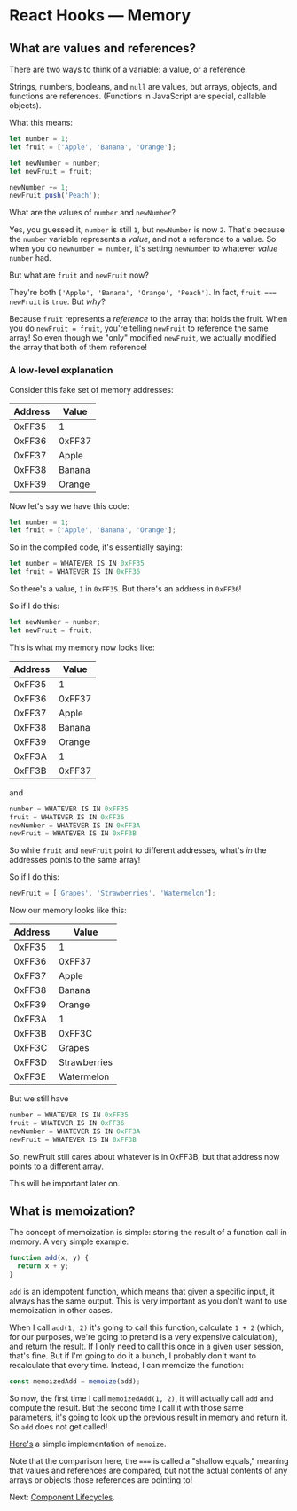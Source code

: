 # React Hooks — Memory

## What are values and references?

There are two ways to think of a variable: a value, or a reference.

Strings, numbers, booleans, and `null` are values, but arrays, objects, and functions are references. (Functions in JavaScript are special, callable objects).

What this means:

```javascript
let number = 1;
let fruit = ['Apple', 'Banana', 'Orange'];

let newNumber = number;
let newFruit = fruit;

newNumber += 1;
newFruit.push('Peach');
```

What are the values of `number` and `newNumber`?

Yes, you guessed it, `number` is still `1`, but `newNumber` is now `2`. That's because the `number` variable represents a *value*, and not a reference to a value. So when you do `newNumber = number`, it's setting `newNumber` to whatever *value* `number` had.

But what are `fruit` and `newFruit` now?

They're both `['Apple', 'Banana', 'Orange', 'Peach']`. In fact, `fruit === newFruit` is `true`. But *why*?

Because `fruit` represents a *reference* to the array that holds the fruit. When you do `newFruit = fruit`, you're telling `newFruit` to reference the same array! So even though we "only" modified `newFruit`, we actually modified the array that both of them reference!

### A low-level explanation

Consider this fake set of memory addresses:

| Address | Value  |
| ------- | ------ |
| 0xFF35  | 1      |
| 0xFF36  | 0xFF37 |
| 0xFF37  | Apple  |
| 0xFF38  | Banana |
| 0xFF39  | Orange |

Now let's say we have this code:

```javascript
let number = 1;
let fruit = ['Apple', 'Banana', 'Orange'];
```

So in the compiled code, it's essentially saying:

```javascript
let number = WHATEVER IS IN 0xFF35
let fruit = WHATEVER IS IN 0xFF36
```

So there's a value, `1` in `0xFF35`. But there's an address in `0xFF36`!

So if I do this:

```javascript
let newNumber = number;
let newFruit = fruit;
```

This is what my memory now looks like:

| Address | Value  |
| ------- | ------ |
| 0xFF35  | 1      |
| 0xFF36  | 0xFF37 |
| 0xFF37  | Apple  |
| 0xFF38  | Banana |
| 0xFF39  | Orange |
| 0xFF3A  | 1      |
| 0xFF3B  | 0xFF37 |

and

```javascript
number = WHATEVER IS IN 0xFF35
fruit = WHATEVER IS IN 0xFF36
newNumber = WHATEVER IS IN 0xFF3A
newFruit = WHATEVER IS IN 0xFF3B
```

So while `fruit` and `newFruit` point to different addresses, what's *in* the addresses points to the same array!

So if I do this:

```javascript
newFruit = ['Grapes', 'Strawberries', 'Watermelon'];
```

Now our memory looks like this:

| Address | Value        |
| ------- | ------------ |
| 0xFF35  | 1            |
| 0xFF36  | 0xFF37       |
| 0xFF37  | Apple        |
| 0xFF38  | Banana       |
| 0xFF39  | Orange       |
| 0xFF3A  | 1            |
| 0xFF3B  | 0xFF3C       |
| 0xFF3C  | Grapes       |
| 0xFF3D  | Strawberries |
| 0xFF3E  | Watermelon   |

But we still have

```javascript
number = WHATEVER IS IN 0xFF35
fruit = WHATEVER IS IN 0xFF36
newNumber = WHATEVER IS IN 0xFF3A
newFruit = WHATEVER IS IN 0xFF3B
```

So, newFruit still cares about whatever is in 0xFF3B, but that address now points to a different array.

This will be important later on.

## What is memoization?

The concept of memoization is simple: storing the result of a function call in memory. A very simple example:

```javascript
function add(x, y) {
  return x + y;
}
```

`add` is an idempotent function, which means that given a specific input, it always has the same output. This is very important as you don't want to use memoization in other cases.

When I call `add(1, 2)` it's going to call this function, calculate `1 + 2` (which, for our purposes, we're going to pretend is a very expensive calculation), and return the result. If I only need to call this once in a given user session, that's fine. But if I'm going to do it a bunch, I probably don't want to recalculate that every time. Instead, I can memoize the function:

```javascript
const memoizedAdd = memoize(add);
```

So now, the first time I call `memoizedAdd(1, 2)`, it will actually call `add` and compute the result. But the second time I call it with those same parameters, it's going to look up the previous result in memory and return it. So `add` does not get called!

[Here's](./examples/002.01.js) a simple implementation of `memoize`.

Note that the comparison here, the `===` is called a "shallow equals," meaning that values and references are compared, but not the actual contents of any arrays or objects those references are pointing to!

Next: [Component Lifecycles](./003-component-lifecycles.md).
